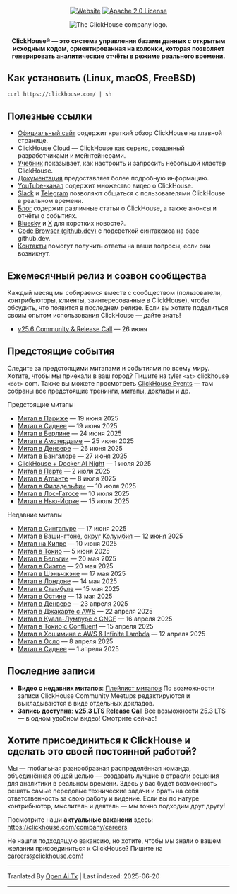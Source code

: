 <div align=center>

[![Website](https://img.shields.io/website?up_message=AVAILABLE&down_message=DOWN&url=https%3A%2F%2Fclickhouse.com&style=for-the-badge)](https://clickhouse.com)
[![Apache 2.0 License](https://img.shields.io/badge/license-Apache%202.0-blueviolet?style=for-the-badge)](https://www.apache.org/licenses/LICENSE-2.0)

<picture align=center>
    <source media="(prefers-color-scheme: dark)" srcset="https://github.com/ClickHouse/clickhouse-docs/assets/9611008/4ef9c104-2d3f-4646-b186-507358d2fe28">
    <source media="(prefers-color-scheme: light)" srcset="https://github.com/ClickHouse/clickhouse-docs/assets/9611008/b001dc7b-5a45-4dcd-9275-e03beb7f9177">
    <img alt="The ClickHouse company logo." src="https://github.com/ClickHouse/clickhouse-docs/assets/9611008/b001dc7b-5a45-4dcd-9275-e03beb7f9177">
</picture>

<h4>ClickHouse® — это система управления базами данных с открытым исходным кодом, ориентированная на колонки, которая позволяет генерировать аналитические отчёты в режиме реального времени.</h4>

</div>

## Как установить (Linux, macOS, FreeBSD)

```
curl https://clickhouse.com/ | sh
```

## Полезные ссылки

* [Официальный сайт](https://clickhouse.com/) содержит краткий обзор ClickHouse на главной странице.
* [ClickHouse Cloud](https://clickhouse.cloud) — ClickHouse как сервис, созданный разработчиками и мейнтейнерами.
* [Учебник](https://clickhouse.com/docs/getting_started/tutorial/) показывает, как настроить и запросить небольшой кластер ClickHouse.
* [Документация](https://clickhouse.com/docs/) предоставляет более подробную информацию.
* [YouTube-канал](https://www.youtube.com/c/ClickHouseDB) содержит множество видео о ClickHouse.
* [Slack](https://clickhouse.com/slack) и [Telegram](https://telegram.me/clickhouse_en) позволяют общаться с пользователями ClickHouse в реальном времени.
* [Блог](https://clickhouse.com/blog/) содержит различные статьи о ClickHouse, а также анонсы и отчёты о событиях.
* [Bluesky](https://bsky.app/profile/clickhouse.com) и [X](https://x.com/ClickHouseDB) для коротких новостей.
* [Code Browser (github.dev)](https://github.dev/ClickHouse/ClickHouse) с подсветкой синтаксиса на базе github.dev.
* [Контакты](https://clickhouse.com/company/contact) помогут получить ответы на ваши вопросы, если они возникнут.

## Ежемесячный релиз и созвон сообщества

Каждый месяц мы собираемся вместе с сообществом (пользователи, контрибьюторы, клиенты, заинтересованные в ClickHouse), чтобы обсудить, что появится в последнем релизе.
Если вы хотите поделиться своим опытом использования ClickHouse — дайте знать!

* [v25.6 Community & Release Call](https://clickhouse.com/company/events/v25-6-community-release-call) — 26 июня

## Предстоящие события

Следите за предстоящими митапами и событиями по всему миру.
Хотите, чтобы мы приехали в ваш город?
Пишите на tyler `<at>` clickhouse `<dot>` com.
Также вы можете просмотреть [ClickHouse Events](https://clickhouse.com/company/news-events) — там собраны все предстоящие тренинги, митапы, доклады и др.

Предстоящие митапы
* [Митап в Париже](https://www.meetup.com/clickhouse-france-user-group/events/308053030/) — 19 июня 2025
* [Митап в Сиднее](https://www.meetup.com/clickhouse-australia-user-group/events/308248552/) — 19 июня 2025
* [Митап в Берлине](https://www.meetup.com/clickhouse-berlin-user-group/events/307866586/) — 24 июня 2025
* [Митап в Амстердаме](https://www.meetup.com/clickhouse-netherlands-user-group/events/308053051/) — 25 июня 2025
* [Митап в Денвере](https://lu.ma/j7qm8o6i) — 26 июня 2025
* [Митап в Бангалоре](https://www.meetup.com/clickhouse-bangalore-user-group/events/308323519/) — 27 июня 2025
* [ClickHouse + Docker AI Night](https://lu.ma/g9nhgnlh) — 1 июля 2025
* [Митап в Перте](https://www.meetup.com/clickhouse-perth-user-group/events/308421971/) — 2 июля 2025
* [Митап в Атланте](https://www.meetup.com/clickhouse-atlanta-meetup-group/events/307627590/) — 8 июля 2025
* [Митап в Филадельфии](https://www.meetup.com/clickhouse-philadelphia-user-group/events/308333554/) — 10 июля 2025
* [Митап в Лос-Гатосе](https://www.meetup.com/clickhouse-silicon-valley-meetup-group/events/308546075) — 10 июля 2025
* [Митап в Нью-Йорке](https://www.meetup.com/clickhouse-new-york-user-group/events/307627675/) — 15 июля 2025

Недавние митапы
* [Митап в Сингапуре](https://www.meetup.com/clickhouse-cyprus-user-group/events/307819236) — 17 июня 2025
* [Митап в Вашингтоне, округ Колумбия](https://www.meetup.com/clickhouse-dc-user-group/events/307622954/) — 12 июня 2025
* [Митап на Кипре](https://www.meetup.com/clickhouse-cyprus-user-group/events/307819236) — 10 июня 2025
* [Митап в Токио](https://www.meetup.com/clickhouse-tokyo-user-group/events/307689645/) — 5 июня 2025
* [Митап в Бельгии](https://www.meetup.com/clickhouse-belgium-user-group/events/307818346/) — 20 мая 2025
* [Митап в Сиэтле](https://www.meetup.com/clickhouse-seattle-user-group/events/307622716/) — 20 мая 2025
* [Митап в Шэньчжэне](https://www.huodongxing.com/event/7803892350511) — 17 мая 2025
* [Митап в Лондоне](https://www.meetup.com/clickhouse-london-user-group/events/306047172/) — 14 мая 2025
* [Митап в Стамбуле](https://www.meetup.com/clickhouse-turkiye-meetup-group/events/306978337/) — 15 мая 2025
* [Митап в Остине](https://www.meetup.com/clickhouse-austin-user-group/events/307289908) — 13 мая 2025
* [Митап в Денвере](https://www.meetup.com/clickhouse-denver-user-group/events/306934991/) — 23 апреля 2025
* [Митап в Джакарте с AWS](https://www.meetup.com/clickhouse-indonesia-user-group/events/306973747/) — 22 апреля 2025
* [Митап в Куала-Лумпуре с CNCF](https://www.meetup.com/clickhouse-malaysia-meetup-group/events/306697678/) — 16 апреля 2025
* [Митап в Токио с Confluent](https://www.meetup.com/clickhouse-tokyo-user-group/events/306832118/) — 15 апреля 2025
* [Митап в Хошимине с AWS & Infinite Lambda](https://www.meetup.com/clickhouse-vietnam-meetup-group/events/306810105/) — 12 апреля 2025
* [Митап в Осло](https://www.meetup.com/open-source-real-time-data-warehouse-real-time-analytics/events/306414327/) — 8 апреля 2025
* [Митап в Сиднее](https://www.meetup.com/clickhouse-australia-user-group/events/306549810/) — 1 апреля 2025

## Последние записи

* **Видео с недавних митапов**: [Плейлист митапов](https://www.youtube.com/playlist?list=PL0Z2YDlm0b3iNDUzpY1S3L_iV4nARda_U) По возможности записи ClickHouse Community Meetups редактируются и выкладываются в виде отдельных докладов.
* **Запись доступна**: [**v25.3 LTS Release Call**](https://www.youtube.com/watch?v=iCKEzp0_Z2Q) Все возможности 25.3 LTS — в одном удобном видео! Смотрите сейчас!

 ## Хотите присоединиться к ClickHouse и сделать это своей постоянной работой?

Мы — глобальная разнообразная распределённая команда, объединённая общей целью — создавать лучшие в отрасли решения для аналитики в реальном времени.
Здесь у вас будет возможность решать самые передовые технические задачи и брать на себя ответственность за свою работу и видение.
Если вы по натуре контрибьютор, мыслитель и деятель — мы точно подходим друг другу!

Посмотрите наши **актуальные вакансии** здесь: https://clickhouse.com/company/careers

Не нашли подходящую вакансию, но хотите, чтобы мы знали о вашем желании присоединиться к ClickHouse?
Пишите на careers@clickhouse.com!


---

Tranlated By [Open Ai Tx](https://github.com/OpenAiTx/OpenAiTx) | Last indexed: 2025-06-20

---
